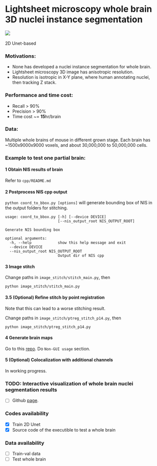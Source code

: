 # Lightsheet microscopy whole brain 3D nuclei instance segmentation
[![](https://img.shields.io/badge/github-_project_-blue?style=social&logo=github)](https://github.com/Chrisa142857/Lightsheet_microscopy_image_3D_nuclei_instance_segmentation) &ensp;

2D Unet-based

### Motivations:
 - None has developed a nuclei instance segmentation for whole brain.
 - Lightsheet microscopy 3D image has anisotropic resolution.
 - Resolution is isotropic in X-Y plane, where human annotating nuclei, then tracking Z stack.

### Performance and time cost:
 - Recall > 90% 
 - Precision > 90%
 - Time cost ~= **15**hr/brain

### Data:
Multiple whole brains of mouse in different grown stage. Each brain has ~1500x9000x9000 voxels, and about 30,000,000 to 50,000,000 cells.

### Example to test one partial brain:

#### 1 Obtain NIS results of brain

Refer to `cpp/README.md`

#### 2 Postprocess NIS cpp output

`python coord_to_bbox.py [options]` will generate bounding box of NIS in the output folders for stitching.

```
usage: coord_to_bbox.py [-h] [--device DEVICE]
                        [--nis_output_root NIS_OUTPUT_ROOT]

Generate NIS bounding box

optional arguments:
  -h, --help            show this help message and exit
  --device DEVICE
  --nis_output_root NIS_OUTPUT_ROOT
                        Output dir of NIS cpp
```

#### 3 Image stitch

Change paths in `image_stitch/stitch_main.py`, then 
```
python image_stitch/stitch_main.py
```

#### 3.5 (Optional) Refine stitch by point registration

Note that this can lead to a worse stitching result.

Change paths in `image_stitch/ptreg_stitch_p14.py`, then 
```
python image_stitch/ptreg_stitch_p14.py
```

#### 4 Generate brain maps

Go to this [repo](https://github.com/Chrisa142857/napari-whole-brain-map). Do `Non-GUI usage` section.

#### 5 (Optional) Colocalization with additional channels

In working progress.

### TODO: Interactive visualization of whole brain nuclei segmentation results
 - [ ] Github [page](http://lightsheet-nis.ziquanw.com/).

### Codes availability
 - [x] Train 2D Unet
 - [x] Source code of the executible to test a whole brain

### Data availability
 - [ ] Train-val data
 - [ ] Test whole brain
